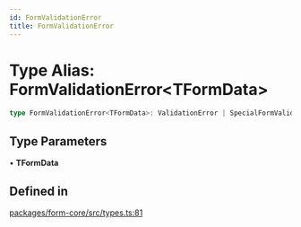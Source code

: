 ```yaml
---
id: FormValidationError
title: FormValidationError
---
```


# Type Alias: FormValidationError\<TFormData\>

```ts
type FormValidationError<TFormData>: ValidationError | SpecialFormValidationError<TFormData>;
```

## Type Parameters

• **TFormData**

## Defined in

[packages/form-core/src/types.ts:81](https://github.com/TanStack/form/blob/main/packages/form-core/src/types.ts#L81)
